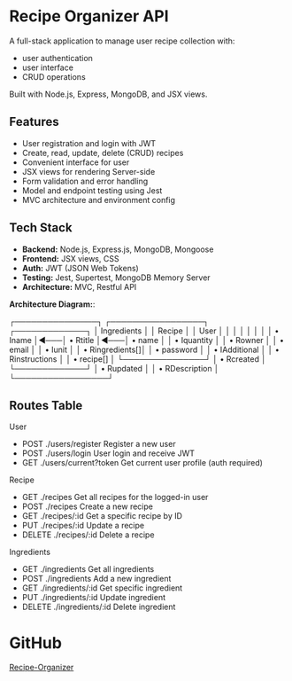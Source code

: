 # Recipe Organizer API

A full-stack application to manage user recipe collection with:

- user authentication 
- user interface
- CRUD operations

Built with Node.js, Express, MongoDB, and JSX views.

## Features

- User registration and login with JWT
- Create, read, update, delete (CRUD) recipes
- Convenient interface for user
- JSX views for rendering Server-side
- Form validation and error handling
- Model and endpoint testing using Jest
- MVC architecture and environment config

## Tech Stack

- **Backend:** Node.js, Express.js, MongoDB, Mongoose
- **Frontend:** JSX views, CSS
- **Auth:** JWT (JSON Web Tokens)
- **Testing:** Jest, Supertest, MongoDB Memory Server
- **Architecture:** MVC, Restful API


**Architecture Diagram:**:

┌───────────────┐    ┌─────────────────┐    ┌─────────────┐
│ Ingredients   │    │   Recipe        │    │    User     │
│               │    │                 │    │             │
│ • Iname       │◄───│ • Rtitle        │◄───│ • name      │
│ • Iquantity   │    │ • Rowner        │    │ • email     │
│ • Iunit       │    │ • Ringredients[]│    │ • password  │
│ • IAdditional │    │ • Rinstructions │    │ • recipe[]  │
└───────────────┘    │ • Rcreated      │    └─────────────┘
                     │ • Rupdated      │
                     │ • RDescription  │
                     └─────────────────┘

## Routes Table

User

- POST	./users/register	    Register a new user
- POST	./users/login	        User login and receive JWT
- GET	./users/current?token	Get current user profile (auth required)

Recipe

- GET	    ./recipes	    Get all recipes for the logged-in user
- POST  	./recipes	    Create a new recipe
- GET	    ./recipes/:id	Get a specific recipe by ID
- PUT	    ./recipes/:id	Update a recipe
- DELETE	./recipes/:id	Delete a recipe

Ingredients

- GET 	    ./ingredients	    Get all ingredients
- POST	    ./ingredients	    Add a new ingredient
- GET	    ./ingredients/:id	Get specific ingredient
- PUT	    ./ingredients/:id	Update ingredient
- DELETE	./ingredients/:id	Delete ingredient

# GitHub
[Recipe-Organizer](https://github.com/Blu3Mu51c/Recipe-Organizer)